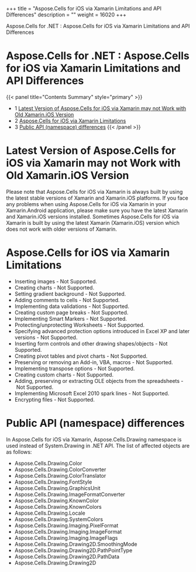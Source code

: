 +++
title = "Aspose.Cells for iOS via Xamarin Limitations and API Differences" 
description = "" 
weight = 16020 
+++

Aspose.Cells for .NET : Aspose.Cells for iOS via Xamarin Limitations and API Differences  

# Aspose.Cells for .NET : Aspose.Cells for iOS via Xamarin Limitations and API Differences


{{< panel title="Contents Summary" style="primary" >}}
*   1 [Latest Version of Aspose.Cells for iOS via Xamarin may not Work with Old Xamarin.iOS Version](#Aspose.CellsforiOSviaXamarinLimitationsandAPIDifferences-LatestVersionofAspose.CellsforiOSviaXamarinmaynotWorkwithOldXamarin.iOSVersion)
*   2 [Aspose.Cells for iOS via Xamarin Limitations](#Aspose.CellsforiOSviaXamarinLimitationsandAPIDifferences-Aspose.CellsforiOSviaXamarinLimitations)
*   3 [Public API (namespace) differences](#Aspose.CellsforiOSviaXamarinLimitationsandAPIDifferences-PublicAPI(namespace)differences)
{{< /panel >}}
 

# Latest Version of Aspose.Cells for iOS via Xamarin may not Work with Old Xamarin.iOS Version

Please note that Aspose.Cells for iOS via Xamarin is always built by using the latest stable versions of Xamarin and Xamarin.iOS platforms. If you face any problems when using Aspose.Cells for iOS via Xamarin in your Xamarin.Android application, please make sure you have the latest Xamarin and Xamarin.iOS versions installed. Sometimes Aspose.Cells for iOS via Xamarin is built by using the latest Xamarin (Xamarin.iOS) version which does not work with older versions of Xamarin.

# Aspose.Cells for iOS via Xamarin Limitations

*   Inserting images - Not Supported.
*   Creating charts - Not Supported.
*   Setting gradient background - Not Supported.
*   Adding comments to cells - Not Supported.
*   Implementing data validations - Not Supported.
*   Creating custom page breaks - Not Supported.
*   Implementing Smart Markers - Not Supported.
*   Protecting/unprotecting Worksheets - Not Supported.
*   Specifying advanced protection options introduced in Excel XP and later versions - Not Supported.
*   Inserting form controls and other drawing shapes/objects - Not Supported.
*   Creating pivot tables and pivot charts - Not Supported.
*   Preserving or removing an Add-in, VBA, macros - Not Supported.
*   Implementing transpose options - Not Supported.
*   Creating custom charts - Not Supported.
*   Adding, preserving or extracting OLE objects from the spreadsheets - Not Supported.
*   Implementing Microsoft Excel 2010 spark lines - Not Supported.
*   Encrypting files - Not Supported.

# Public API (namespace) differences

In Aspose.Cells for iOS via Xamarin, Aspose.Cells.Drawing namespace is used instead of System.Drawing in .NET API. The list of affected objects are as follows:

*   Aspose.Cells.Drawing.Color
*   Aspose.Cells.Drawing.ColorConverter
*   Aspose.Cells.Drawing.ColorTranslator
*   Aspose.Cells.Drawing.FontStyle
*   Aspose.Cells.Drawing.GraphicsUnit
*   Aspose.Cells.Drawing.ImageFormatConverter
*   Aspose.Cells.Drawing.KnownColor
*   Aspose.Cells.Drawing.KnownColors
*   Aspose.Cells.Drawing.Locale
*   Aspose.Cells.Drawing.SystemColors
*   Aspose.Cells.Drawing.Imaging.PixelFormat
*   Aspose.Cells.Drawing.Imaging.ImageFormat
*   Aspose.Cells.Drawing.Imaging.ImageFlags
*   Aspose.Cells.Drawing.Drawing2D.SmoothingMode
*   Aspose.Cells.Drawing.Drawing2D.PathPointType
*   Aspose.Cells.Drawing.Drawing2D.PathData
*   Aspose.Cells.Drawing.Drawing2D

